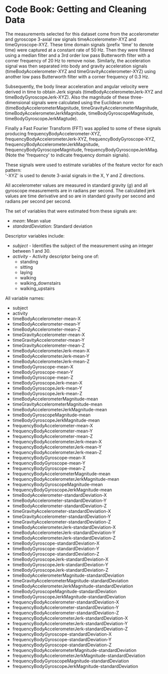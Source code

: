 # Code Book: Getting and Cleaning Data

The measurements selected for this dataset come from the accelerometer and gyroscope 3-axial raw signals timeAccelerometer-XYZ and timeGyroscope-XYZ. These time domain signals (prefix 'time' to denote time) were captured at a constant rate of 50 Hz. Then they were filtered using a median filter and a 3rd order low pass Butterworth filter with a corner frequency of 20 Hz to remove noise. Similarly, the acceleration signal was then separated into body and gravity acceleration signals (timeBodyAccelerometer-XYZ and timeGravityAccelerometer-XYZ) using another low pass Butterworth filter with a corner frequency of 0.3 Hz. 

Subsequently, the body linear acceleration and angular velocity were derived in time to obtain Jerk signals (timeBodyAccelerometerJerk-XYZ and timeBodyGyroscopeJerk-XYZ). Also the magnitude of these three-dimensional signals were calculated using the Euclidean norm (timeBodyAccelerometerMagnitude, timeGravityAccelerometerMagnitude, timeBodyAccelerometerJerkMagnitude, timeBodyGyroscopeMagnitude, timeBodyGyroscopeJerkMagtude). 

Finally a Fast Fourier Transform (FFT) was applied to some of these signals producing frequencyBodyAccelerometer-XYZ, frequencyBodyAccelerometerJerk-XYZ, frequencyBodyGyroscope-XYZ, frequencyBodyAccelerometerJerkMagnitude, frequencyBodyGyroscopeMagnitude, frequencyBodyGyroscopeJerkMag. (Note the 'frequency' to indicate frequency domain signals). 

These signals were used to estimate variables of the feature vector for each pattern:  
'-XYZ' is used to denote 3-axial signals in the X, Y and Z directions.

All accelerometer values are measured in standard gravity (*g*) and all gyroscope measurements are in radians per second. The calculated jerk values are time derivative and so are in standard gravity per second and radians per second per second.

The set of variables that were estimated from these signals are: 

* _mean_: Mean value
* _standardDeviation_: Standard deviation

Descriptor variables include: 
* _subject_ - Identifies the subject of the measurement using an integer between 1 and 30.
* _activity_ - Activity descriptor being one of:
  * standing          
  * sitting           
  * laying            
  * walking           
  * walking_downstairs
  * walking_upstairs
  
All variable names:
  * subject
  * activity
  * timeBodyAccelerometer-mean-X
  * timeBodyAccelerometer-mean-Y
  * timeBodyAccelerometer-mean-Z
  * timeGravityAccelerometer-mean-X
  * timeGravityAccelerometer-mean-Y
  * timeGravityAccelerometer-mean-Z
  * timeBodyAccelerometerJerk-mean-X
  * timeBodyAccelerometerJerk-mean-Y
  * timeBodyAccelerometerJerk-mean-Z
  * timeBodyGyroscope-mean-X
  * timeBodyGyroscope-mean-Y
  * timeBodyGyroscope-mean-Z
  * timeBodyGyroscopeJerk-mean-X
  * timeBodyGyroscopeJerk-mean-Y
  * timeBodyGyroscopeJerk-mean-Z
  * timeBodyAccelerometerMagnitude-mean
  * timeGravityAccelerometerMagnitude-mean
  * timeBodyAccelerometerJerkMagnitude-mean
  * timeBodyGyroscopeMagnitude-mean
  * timeBodyGyroscopeJerkMagnitude-mean
  * frequencyBodyAccelerometer-mean-X
  * frequencyBodyAccelerometer-mean-Y
  * frequencyBodyAccelerometer-mean-Z
  * frequencyBodyAccelerometerJerk-mean-X
  * frequencyBodyAccelerometerJerk-mean-Y
  * frequencyBodyAccelerometerJerk-mean-Z
  * frequencyBodyGyroscope-mean-X
  * frequencyBodyGyroscope-mean-Y
  * frequencyBodyGyroscope-mean-Z
  * frequencyBodyAccelerometerMagnitude-mean
  * frequencyBodyAccelerometerJerkMagnitude-mean
  * frequencyBodyGyroscopeMagnitude-mean
  * frequencyBodyGyroscopeJerkMagnitude-mean
  * timeBodyAccelerometer-standardDeviation-X
  * timeBodyAccelerometer-standardDeviation-Y
  * timeBodyAccelerometer-standardDeviation-Z
  * timeGravityAccelerometer-standardDeviation-X
  * timeGravityAccelerometer-standardDeviation-Y
  * timeGravityAccelerometer-standardDeviation-Z
  * timeBodyAccelerometerJerk-standardDeviation-X
  * timeBodyAccelerometerJerk-standardDeviation-Y
  * timeBodyAccelerometerJerk-standardDeviation-Z
  * timeBodyGyroscope-standardDeviation-X
  * timeBodyGyroscope-standardDeviation-Y
  * timeBodyGyroscope-standardDeviation-Z
  * timeBodyGyroscopeJerk-standardDeviation-X
  * timeBodyGyroscopeJerk-standardDeviation-Y
  * timeBodyGyroscopeJerk-standardDeviation-Z
  * timeBodyAccelerometerMagnitude-standardDeviation
  * timeGravityAccelerometerMagnitude-standardDeviation
  * timeBodyAccelerometerJerkMagnitude-standardDeviation
  * timeBodyGyroscopeMagnitude-standardDeviation
  * timeBodyGyroscopeJerkMagnitude-standardDeviation
  * frequencyBodyAccelerometer-standardDeviation-X
  * frequencyBodyAccelerometer-standardDeviation-Y
  * frequencyBodyAccelerometer-standardDeviation-Z
  * frequencyBodyAccelerometerJerk-standardDeviation-X
  * frequencyBodyAccelerometerJerk-standardDeviation-Y
  * frequencyBodyAccelerometerJerk-standardDeviation-Z
  * frequencyBodyGyroscope-standardDeviation-X
  * frequencyBodyGyroscope-standardDeviation-Y
  * frequencyBodyGyroscope-standardDeviation-Z
  * frequencyBodyAccelerometerMagnitude-standardDeviation
  * frequencyBodyAccelerometerJerkMagnitude-standardDeviation
  * frequencyBodyGyroscopeMagnitude-standardDeviation
  * frequencyBodyGyroscopeJerkMagnitude-standardDeviation

